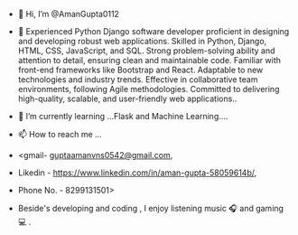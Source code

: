 - 👋 Hi, I’m @AmanGupta0112
- 👀  Experienced Python Django software developer proficient in designing and developing robust web applications. Skilled in Python, Django, HTML, CSS, JavaScript, and SQL. Strong problem-solving ability and attention to detail, ensuring clean and maintainable code. Familiar with front-end frameworks like Bootstrap and React. Adaptable to new technologies and industry trends. Effective in collaborative team environments, following Agile methodologies. Committed to delivering high-quality, scalable, and user-friendly web applications..

- 🌱 I’m currently learning ...Flask and Machine Learning....

- 📫 How to reach me ...
- <gmail- guptaamanvns0542@gmail.com,
- Likedin - https://www.linkedin.com/in/aman-gupta-58059614b/,
- Phone No. - 8299131501>
- Beside's developing and coding , I enjoy listening music 🎧 and gaming 💻 .
 

<!---
AmanGupta0112/AmanGupta0112 is a ✨ special ✨ repository because its `README.md` (this file) appears on your GitHub profile.
You can click the Preview link to take a look at your changes.
--->
